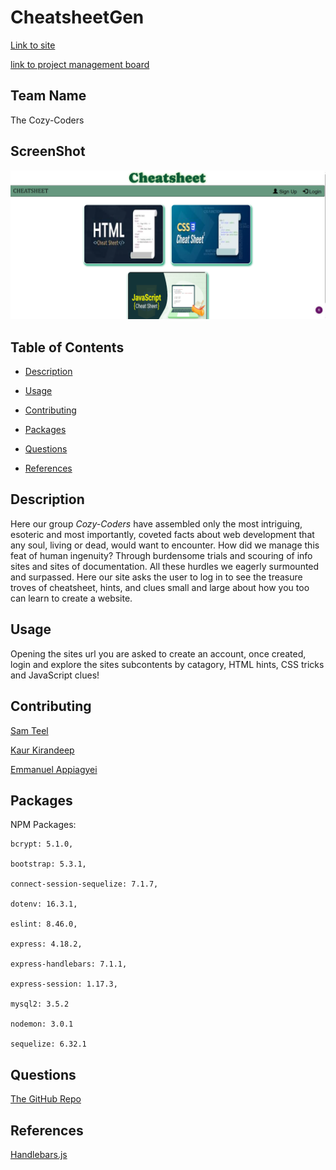 # CheatsheetGen
[Link to site](https://obscure-stream-33374-4c4296c6212a.herokuapp.com/)


[link to project management board](https://github.com/users/Teelsam/projects/1/views/1)

## Team Name
The Cozy-Coders

## ScreenShot 
![Screenshot](./images/liveSiteScreenShot.png)
## Table of Contents

* [Description](#desciption)

* [Usage](#usage)

* [Contributing](#contributing)

* [Packages](#packages)

* [Questions](#questions)

* [References](#references)

## Description 

Here our group _Cozy-Coders_ have assembled only the most intriguing, esoteric and most importantly, coveted facts about web development that any soul, living or dead, would want to encounter. How did we manage this feat of human ingenuity? Through burdensome trials and scouring of  info sites and sites of documentation. All these hurdles we eagerly surmounted and surpassed. Here our site asks the user to log in to see the treasure troves of cheatsheet, hints, and clues small and large about how you too can learn to create a website. 


## Usage

Opening the sites url you are asked to create an account, once created, login and explore the sites subcontents by catagory, HTML hints, CSS tricks and JavaScript clues! 

## Contributing

[Sam Teel](https://github.com/Teelsam)  

[Kaur Kirandeep](https://github.com/MK0999)  

[Emmanuel Appiagyei](https://github.com/WDverse)
 
## Packages

NPM Packages:  

    bcrypt: 5.1.0,  

    bootstrap: 5.3.1,  

    connect-session-sequelize: 7.1.7,  

    dotenv: 16.3.1,  

    eslint: 8.46.0,  

    express: 4.18.2,  

    express-handlebars: 7.1.1,  

    express-session: 1.17.3,  

    mysql2: 3.5.2  

    nodemon: 3.0.1  

    sequelize: 6.32.1  
    

## Questions

[The GitHub Repo](https://github.com/Teelsam/CheatSheetGen)

## References 

[Handlebars.js](https://handlebarsjs.com/)